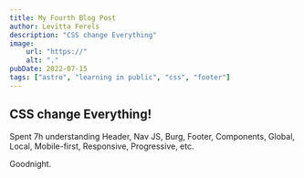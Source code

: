 ```yaml
---
title: My Fourth Blog Post
author: Levitta Ferels
description: "CSS change Everything"
image:
    url: "https://"
    alt: "."
pubDate: 2022-07-15
tags: ["astro", "learning in public", "css", "footer"]
---
```

## CSS change Everything!

Spent 7h understanding Header, Nav JS, Burg, Footer, Components, Global, Local, Mobile-first, Responsive, Progressive, etc.


Goodnight.